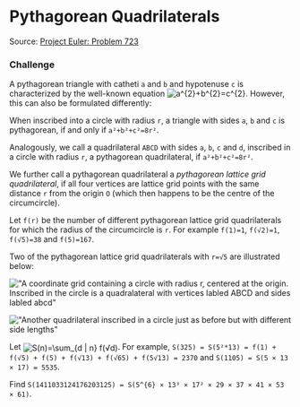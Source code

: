 # Pythagorean Quadrilaterals

Source: [Project Euler: Problem 723](https://projecteuler.net/problem=723)

### Challenge

A pythagorean triangle with catheti `a` and `b` and hypotenuse `c` is characterized by the well-known equation <img src="http://www.sciweavers.org/tex2img.php?eq=a%5E%7B2%7D%2Bb%5E%7B2%7D%3Dc%5E%7B2%7D&bc=Transparent&fc=Black&im=png&fs=12&ff=arev&edit=0" alt="a^{2}+b^{2}=c^{2}" />. However, this can also be formulated differently:

When inscribed into a circle with radius `r`, a triangle with sides `a`, `b` and `c` is pythagorean, if and only if `a²+b²+c²=8r²`.

Analogously, we call a quadrilateral `ABCD` with sides `a`, `b`, `c` and `d`, inscribed in a circle with radius `r`, a pythagorean quadrilateral, if `a²+b²+c²=8r²`.

We further call a pythagorean quadrilateral a *pythagorean lattice grid quadrilateral*, if all four vertices are lattice grid points with the same distance `r` from the origin `O` (which then happens to be the centre of the circumcircle).

Let `f(r)` be the number of different pythagorean lattice grid quadrilaterals for which the radius of the circumcircle is `r`. For example `f(1)=1`, `f(√2)=1`, `f(√5)=38` and `f(5)=167`.

Two of the pythagorean lattice grid quadrilaterals with `r=√5` are illustrated below:

!["A coordinate grid containing a circle with radius r, centered at the origin. Inscribed in the circle is a quadralateral with vertices labled ABCD and sides labled abcd"](https://projecteuler.net/project/images/p723_1.png)

!["Another quadrilateral inscribed in a circle just as before but with different side lengths"](https://projecteuler.net/project/images/p723_2.png)

Let <img src="http://www.sciweavers.org/tex2img.php?eq=%5Cdisplaystyle%20S%28n%29%3D%5Csum_%7Bd%20%5Cvert%20n%7D%20f%28%5Csqrt%20d%29&bc=Transparent&fc=Black&im=png&fs=12&ff=arev&edit=0" alt="S(n)=\sum_{d | n} f(√d)" style="vertical-align: middle;" />. For example, `S(325) = S(5²*13) = f(1) + f(√5) + f(5) + f(√13) + f(√65) + f(5√13) = 2370` and `S(1105) = S(5 × 13 × 17) = 5535`.

Find 
`S(1411033124176203125) = S(5^{6} × 13³ × 17² × 29 × 37 × 41 × 53 × 61)`.